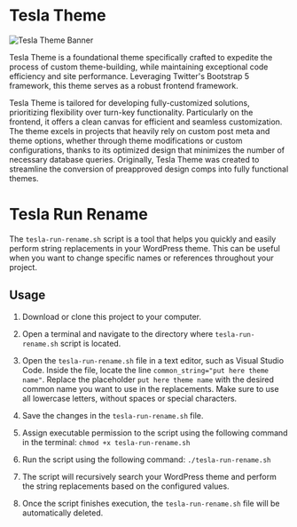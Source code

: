 # Tesla Theme

![Tesla Theme Banner](https://tesladesignstudio.com/tesla-cover.png)

Tesla Theme is a foundational theme specifically crafted to expedite the process of custom theme-building, while maintaining exceptional code efficiency and site performance. Leveraging Twitter's Bootstrap 5 framework, this theme serves as a robust frontend framework.

Tesla Theme is tailored for developing fully-customized solutions, prioritizing flexibility over turn-key functionality. Particularly on the frontend, it offers a clean canvas for efficient and seamless customization. The theme excels in projects that heavily rely on custom post meta and theme options, whether through theme modifications or custom configurations, thanks to its optimized design that minimizes the number of necessary database queries. Originally, Tesla Theme was created to streamline the conversion of preapproved design comps into fully functional themes.

# Tesla Run Rename

The `tesla-run-rename.sh` script is a tool that helps you quickly and easily perform string replacements in your WordPress theme. This can be useful when you want to change specific names or references throughout your project.

## Usage

1. Download or clone this project to your computer.

2. Open a terminal and navigate to the directory where `tesla-run-rename.sh` script is located.

3. Open the `tesla-run-rename.sh` file in a text editor, such as Visual Studio Code. Inside the file, locate the line `common_string="put here theme name"`. Replace the placeholder `put here theme name` with the desired common name you want to use in the replacements. Make sure to use all lowercase letters, without spaces or special characters.

4. Save the changes in the `tesla-run-rename.sh` file.

5. Assign executable permission to the script using the following command in the terminal: `chmod +x tesla-run-rename.sh`

6. Run the script using the following command: `./tesla-run-rename.sh`

8. The script will recursively search your WordPress theme and perform the string replacements based on the configured values.

9. Once the script finishes execution, the `tesla-run-rename.sh` file will be automatically deleted.

